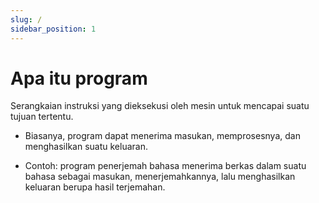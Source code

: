 ```yaml
---
slug: /
sidebar_position: 1
---
```


# Apa itu program

Serangkaian instruksi yang dieksekusi oleh mesin untuk mencapai suatu tujuan tertentu.

- Biasanya, program dapat menerima masukan, memprosesnya, dan menghasilkan suatu keluaran.

- Contoh: program penerjemah bahasa menerima berkas dalam suatu bahasa sebagai masukan, menerjemahkannya, lalu menghasilkan keluaran berupa hasil terjemahan.

